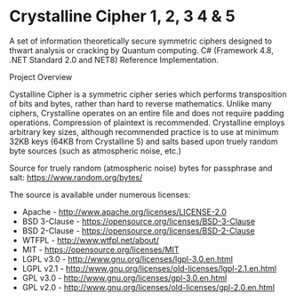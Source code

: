 # Crystalline Cipher 1, 2, 3 4 & 5

A set of information theoretically secure symmetric ciphers designed to thwart analysis or cracking by Quantum computing. C# (Framework 4.8, .NET Standard 2.0 and NET8) Reference Implementation.

Project Overview

Cystalline Cipher is a symmetric cipher series which performs transposition of bits and bytes, rather than hard to reverse mathematics. Unlike many ciphers, Crystalline operates on an entire file and does not require padding operations. Compression of plaintext is recommended. Crystalline employs arbitrary key sizes, although recommended practice is to use at minimum 32KB keys (64KB from Crystalline 5) and salts based upon truely random byte sources (such as atmospheric noise, etc.)

Source for truely random (atmospheric noise) bytes for passphrase and salt:
https://www.random.org/bytes/

The source is available under numerous licenses:

* Apache - http://www.apache.org/licenses/LICENSE-2.0
* BSD 3-Clause - https://opensource.org/licenses/BSD-3-Clause
* BSD 2-Clause - https://opensource.org/licenses/BSD-2-Clause
* WTFPL - http://www.wtfpl.net/about/
* MIT - https://opensource.org/licenses/MIT
* LGPL v3.0 - http://www.gnu.org/licenses/lgpl-3.0.en.html
* LGPL v2.1 - http://www.gnu.org/licenses/old-licenses/lgpl-2.1.en.html
* GPL v3.0 - http://www.gnu.org/licenses/gpl-3.0.en.html
* GPL v2.0 - http://www.gnu.org/licenses/old-licenses/gpl-2.0.en.html 
